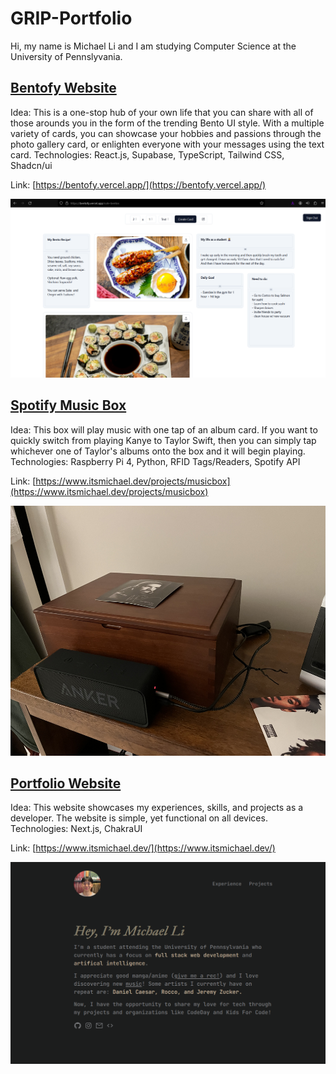 # GRIP-Portfolio
Hi, my name is Michael Li and I am studying Computer Science at the University of Pennslyvania. 

## [Bentofy Website](https://bentofy.vercel.app/)
Idea: This is a one-stop hub of your own life that you can share with all of those arounds you in the form of the trending Bento UI style. With a multiple variety of cards, you can showcase your hobbies and passions through the photo gallery card, or enlighten everyone with your messages using the text card.
Technologies: React.js, Supabase, TypeScript, Tailwind CSS, Shadcn/ui

Link: [https://bentofy.vercel.app/](https://bentofy.vercel.app/)

<img src="bento_screenshot.png" alt="Bentofy.vercel.app Preview" width="700px">

## [Spotify Music Box](https://www.itsmichael.dev/projects/musicbox)
Idea: This box will play music with one tap of an album card. If you want to quickly switch from playing Kanye to Taylor Swift, then you can simply tap whichever one of Taylor's albums onto the box and it will begin playing. 
Technologies: Raspberry Pi 4, Python, RFID Tags/Readers, Spotify API

Link: [https://www.itsmichael.dev/projects/musicbox](https://www.itsmichael.dev/projects/musicbox)

<img src="final_setup.jpg" alt="Spotify Music Box Preview" height="400px">

## [Portfolio Website](https://www.itsmichael.dev/)
Idea: This website showcases my experiences, skills, and projects as a developer. The website is simple, yet functional on all devices.
Technologies: Next.js, ChakraUI

Link: [https://www.itsmichael.dev/](https://www.itsmichael.dev/)

<img src="portfolioss.png" alt="Portfolio Website Preview" width="700px">
